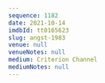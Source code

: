 ```yaml
---
sequence: 1182
date: 2021-10-14
imdbId: tt0165623
slug: angst-1983
venue: null
venueNotes: null
medium: Criterion Channel
mediumNotes: null
---
```

